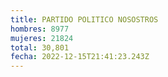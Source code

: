 ```yaml
---
title: PARTIDO POLITICO NOSOSTROS
hombres: 8977
mujeres: 21824
total: 30,801
fecha: 2022-12-15T21:41:23.243Z
---
```

